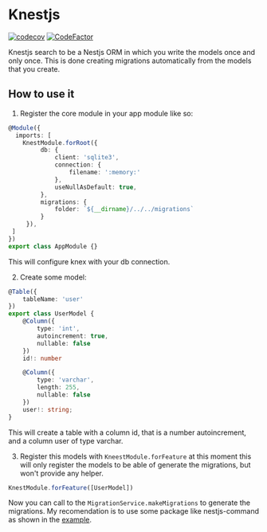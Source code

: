 # Knestjs
[![codecov](https://codecov.io/gh/Dracks/knestjs/branch/main/graph/badge.svg?token=5ZD6Q7O2HF)](https://codecov.io/gh/Dracks/knestjs)
[![CodeFactor](https://www.codefactor.io/repository/github/dracks/knestjs/badge)](https://www.codefactor.io/repository/github/dracks/knestjs)

Knestjs search to be a Nestjs ORM in which you write the models once and only once.
This is done creating migrations automatically from the models that you create.


## How to use it
1. Register the core module in your app module like so:
```TypeScript
@Module({
  imports: [
    KnestModule.forRoot({
         db: {
             client: 'sqlite3',
             connection: {
                 filename: ':memory:'
             },
             useNullAsDefault: true,
         },
         migrations: {
             folder: `${__dirname}/../../migrations`
         }
     }),
 ]
})
export class AppModule {}
```
This will configure knex with your db connection.

2. Create some model:
```TypeScript
@Table({
    tableName: 'user'
})
export class UserModel {
    @Column({
        type: 'int',
        autoincrement: true,
        nullable: false
    })
    id!: number

    @Column({
        type: 'varchar',
        length: 255,
        nullable: false
    })
    user!: string;
}
```

This will create a table with a column id, that is a number autoincrement, and a
column user of type varchar.

3. Register this models with `KneestModule.forFeature` at this moment this will
only register the models to be able of generate the migrations, but won't provide
any helper.
```TypeScript
KnestModule.forFeature([UserModel])
```

Now you can call to the `MigrationService.makeMigrations` to generate the migrations.
My recomendation is to use some package like nestjs-command as shown in the [example](./knestjs-sample/src/cli/cli.module.ts).
